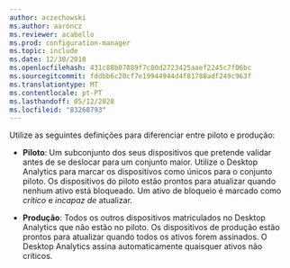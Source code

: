 ```yaml
---
author: aczechowski
ms.author: aaroncz
ms.reviewer: acabello
ms.prod: configuration-manager
ms.topic: include
ms.date: 12/30/2018
ms.openlocfilehash: 431c88b07889f7c80d2723425aaef2245c7f06bc
ms.sourcegitcommit: fddbb6c20cf7e19944944d4f81788adf249c963f
ms.translationtype: MT
ms.contentlocale: pt-PT
ms.lasthandoff: 05/12/2020
ms.locfileid: "83268793"
---
```

Utilize as seguintes definições para diferenciar entre piloto e produção:  

- **Piloto**: Um subconjunto dos seus dispositivos que pretende validar antes de se deslocar para um conjunto maior. Utilize o Desktop Analytics para marcar os dispositivos como únicos para o conjunto piloto. Os dispositivos do piloto estão prontos para atualizar quando nenhum ativo está bloqueado. Um ativo de bloqueio é marcado como *crítico* e *incapaz de* atualizar.  

- **Produção**: Todos os outros dispositivos matriculados no Desktop Analytics que não estão no piloto. Os dispositivos de produção estão prontos para atualizar quando todos os ativos forem assinados. O Desktop Analytics assina automaticamente quaisquer ativos não críticos.  

